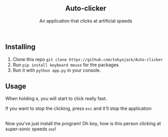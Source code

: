 <h2  align="center">Auto-clicker</h2>
<p  align="center">An application that clicks at artificial speeds</p>

<br/>

## Installing

1. Clone this repo ```git clone https://github.com/tokyojack/Auto-clicker```
2. Run ```pip install keyboard mouse``` for the packages
3. Run it with ```python app.py``` in your console.


## Usage

When holding ``A``, you will start to click really fast. 

If you want to stop the clicking, press ``esc`` and it'll stop the application

##

Now you've just install the program! Oh boy, how is this person clicking at super-sonic speeds ```ಠoಠ```!
